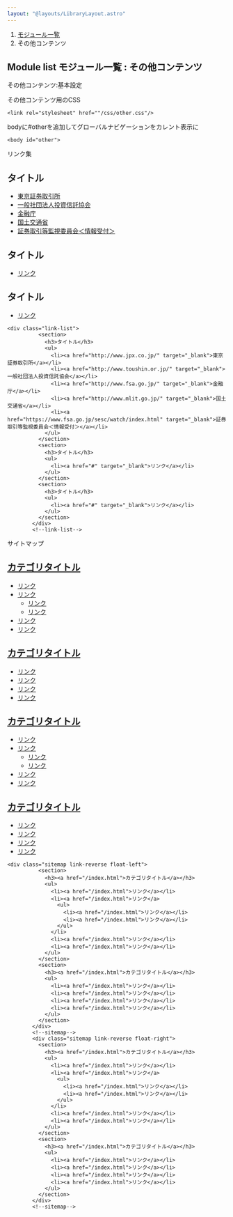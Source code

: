 ```yaml
---
layout: "@layouts/LibraryLayout.astro"
---
```


<html class="no-js" lang="ja">
  <head>
    <!--#include virtual="/ja/include/analytics.txt" -->
    <meta charset="utf-8" />
    <title>モジュール一覧｜●●●リート投資法人</title>
    <!--#include virtual="/ja/include/meta.txt" -->
    <!--#include virtual="/ja/include/ogp.txt" -->
    <link
      rel="shortcut icon"
      href="/favicon.ico"
      type="image/vnd.microsoft.icon"
    />
    <link rel="icon" href="/favicon.ico" type="image/vnd.microsoft.icon" />
    <link rel="stylesheet" href="/css/reset.css" />
    <link rel="stylesheet" href="/css/common.css" />
    <link rel="stylesheet" href="/css/style.css" />
    <link rel="stylesheet" href="/css/contents.css" />
    <link rel="stylesheet" href="/css/print.css" media="print" />
    <script src="/js/jquery.js"></script>
    <script src="/js/jquery-ui.min.js"></script>
    <script src="/js/modernizr.js"></script>
    <script src="/js/jquery.slicknav.js"></script>
    <script src="/js/function.js"></script>
    <script src="/js/common.js"></script>
    <!--[if lt IE 9]>
      <script src="/js/html5.js"></script>
    <![endif]-->
    <!--module setting-->
    <link rel="stylesheet" href="/css/module.css" />
    <script src="/js/module.js"></script>
    <link
      rel="stylesheet"
      href="/highlight/styles/tomorrow-night-eighties.css"
    />
    <script src="/highlight/highlight.pack.js"></script>
    <script>
      hljs.initHighlightingOnLoad();
    </script>
    <!--module setting end-->
    <link rel="stylesheet" href="/css/other.css" />
  </head>

  <body>
    <!--#include virtual="/ja/include/header.txt" -->
    <div class="topic-path">
      <section>
        <ol>
          <li><a href="/">モジュール一覧</a></li>
          <li>その他コンテンツ</li>
        </ol>
      </section>
    </div>
    <!--topic-path-->
    <div class="contents">
      <main>
        <article>
          <div class="title">
            <h1>Module list <span>モジュール一覧 : その他コンテンツ</span></h1>
          </div>
          <!--title-->
          <div class="module">
            <p class="module__title">その他コンテンツ:基本設定</p>
            <p>その他コンテンツ用のCSS</p>
            <pre
              class="clear-both"
            ><code class="html">&lt;link rel=&quot;stylesheet&quot; href=&quot;"/css/other.css&quot;/&gt;</code></pre>
            <p>
              bodyに#otherを追加してグローバルナビゲーションをカレント表示に
            </p>
            <pre><code class="html">&lt;body id=&quot;other&quot;&gt;</code></pre>
            <p class="module__title">リンク集</p>
            <div class="link-list">
              <section>
                <h2>タイトル</h2>
                <ul>
                  <li>
                    <a href="http://www.jpx.co.jp/" target="_blank"
                      >東京証券取引所</a
                    >
                  </li>
                  <li>
                    <a href="http://www.toushin.or.jp/" target="_blank"
                      >一般社団法人投資信託協会</a
                    >
                  </li>
                  <li>
                    <a href="http://www.fsa.go.jp/" target="_blank">金融庁</a>
                  </li>
                  <li>
                    <a href="http://www.mlit.go.jp/" target="_blank"
                      >国土交通省</a
                    >
                  </li>
                  <li>
                    <a
                      href="https://www.fsa.go.jp/sesc/watch/index.html"
                      target="_blank"
                      >証券取引等監視委員会＜情報受付＞</a
                    >
                  </li>
                </ul>
              </section>
              <section>
                <h2>タイトル</h2>
                <ul>
                  <li><a href="#" target="_blank">リンク</a></li>
                </ul>
              </section>
              <section>
                <h2>タイトル</h2>
                <ul>
                  <li><a href="#" target="_blank">リンク</a></li>
                </ul>
              </section>
            </div>
            <!--link-list-->
            <pre
              class="clear-both"
            ><code class="html">&lt;div class=&quot;link-list&quot;&gt;<br>          &lt;section&gt;<br>            &lt;h3&gt;タイトル&lt;/h3&gt;<br>            &lt;ul&gt;<br>              &lt;li&gt;&lt;a href=&quot;http://www.jpx.co.jp/&quot; target=&quot;_blank&quot;&gt;東京証券取引所&lt;/a&gt;&lt;/li&gt;<br>              &lt;li&gt;&lt;a href=&quot;http://www.toushin.or.jp/&quot; target=&quot;_blank&quot;&gt;一般社団法人投資信託協会&lt;/a&gt;&lt;/li&gt;<br>              &lt;li&gt;&lt;a href=&quot;http://www.fsa.go.jp/&quot; target=&quot;_blank&quot;&gt;金融庁&lt;/a&gt;&lt;/li&gt;<br>              &lt;li&gt;&lt;a href=&quot;http://www.mlit.go.jp/&quot; target=&quot;_blank&quot;&gt;国土交通省&lt;/a&gt;&lt;/li&gt;<br>              &lt;li&gt;&lt;a href=&quot;https://www.fsa.go.jp/sesc/watch/index.html&quot; target=&quot;_blank&quot;&gt;証券取引等監視委員会＜情報受付＞&lt;/a&gt;&lt;/li&gt;<br>            &lt;/ul&gt;<br>          &lt;/section&gt;<br>          &lt;section&gt;<br>            &lt;h3&gt;タイトル&lt;/h3&gt;<br>            &lt;ul&gt;<br>              &lt;li&gt;&lt;a href=&quot;#&quot; target=&quot;_blank&quot;&gt;リンク&lt;/a&gt;&lt;/li&gt;<br>            &lt;/ul&gt;<br>          &lt;/section&gt;<br>          &lt;section&gt;<br>            &lt;h3&gt;タイトル&lt;/h3&gt;<br>            &lt;ul&gt;<br>              &lt;li&gt;&lt;a href=&quot;#&quot; target=&quot;_blank&quot;&gt;リンク&lt;/a&gt;&lt;/li&gt;<br>            &lt;/ul&gt;<br>          &lt;/section&gt;<br>        &lt;/div&gt;<br>        &lt;!--link-list--&gt;</code></pre>
            <p class="module__title">サイトマップ</p>
            <div class="sitemap link-reverse float-left">
              <section>
                <h2><a href="/index.html">カテゴリタイトル</a></h2>
                <ul>
                  <li><a href="/index.html">リンク</a></li>
                  <li>
                    <a href="/index.html">リンク</a>
                    <ul>
                      <li><a href="/index.html">リンク</a></li>
                      <li><a href="/index.html">リンク</a></li>
                    </ul>
                  </li>
                  <li><a href="/index.html">リンク</a></li>
                  <li><a href="/index.html">リンク</a></li>
                </ul>
              </section>
              <section>
                <h2><a href="/index.html">カテゴリタイトル</a></h2>
                <ul>
                  <li><a href="/index.html">リンク</a></li>
                  <li><a href="/index.html">リンク</a></li>
                  <li><a href="/index.html">リンク</a></li>
                  <li><a href="/index.html">リンク</a></li>
                </ul>
              </section>
            </div>
            <!--sitemap-->
            <div class="sitemap link-reverse float-right">
              <section>
                <h2><a href="/index.html">カテゴリタイトル</a></h2>
                <ul>
                  <li><a href="/index.html">リンク</a></li>
                  <li>
                    <a href="/index.html">リンク</a>
                    <ul>
                      <li><a href="/index.html">リンク</a></li>
                      <li><a href="/index.html">リンク</a></li>
                    </ul>
                  </li>
                  <li><a href="/index.html">リンク</a></li>
                  <li><a href="/index.html">リンク</a></li>
                </ul>
              </section>
              <section>
                <h2><a href="/index.html">カテゴリタイトル</a></h2>
                <ul>
                  <li><a href="/index.html">リンク</a></li>
                  <li><a href="/index.html">リンク</a></li>
                  <li><a href="/index.html">リンク</a></li>
                  <li><a href="/index.html">リンク</a></li>
                </ul>
              </section>
            </div>
            <!--sitemap-->
            <pre
              class="clear-both"
            ><code class="html">&lt;div class=&quot;sitemap link-reverse float-left&quot;&gt;<br>          &lt;section&gt;<br>            &lt;h3&gt;&lt;a href=&quot;/index.html&quot;&gt;カテゴリタイトル&lt;/a&gt;&lt;/h3&gt;<br>            &lt;ul&gt;<br>              &lt;li&gt;&lt;a href=&quot;/index.html&quot;&gt;リンク&lt;/a&gt;&lt;/li&gt;<br>              &lt;li&gt;&lt;a href=&quot;/index.html&quot;&gt;リンク&lt;/a&gt;<br>                &lt;ul&gt;<br>                  &lt;li&gt;&lt;a href=&quot;/index.html&quot;&gt;リンク&lt;/a&gt;&lt;/li&gt;<br>                  &lt;li&gt;&lt;a href=&quot;/index.html&quot;&gt;リンク&lt;/a&gt;&lt;/li&gt;<br>                &lt;/ul&gt;<br>              &lt;/li&gt;<br>              &lt;li&gt;&lt;a href=&quot;/index.html&quot;&gt;リンク&lt;/a&gt;&lt;/li&gt;<br>              &lt;li&gt;&lt;a href=&quot;/index.html&quot;&gt;リンク&lt;/a&gt;&lt;/li&gt;<br>            &lt;/ul&gt;<br>          &lt;/section&gt;<br>          &lt;section&gt;<br>            &lt;h3&gt;&lt;a href=&quot;/index.html&quot;&gt;カテゴリタイトル&lt;/a&gt;&lt;/h3&gt;<br>            &lt;ul&gt;<br>              &lt;li&gt;&lt;a href=&quot;/index.html&quot;&gt;リンク&lt;/a&gt;&lt;/li&gt;<br>              &lt;li&gt;&lt;a href=&quot;/index.html&quot;&gt;リンク&lt;/a&gt;&lt;/li&gt;<br>              &lt;li&gt;&lt;a href=&quot;/index.html&quot;&gt;リンク&lt;/a&gt;&lt;/li&gt;<br>              &lt;li&gt;&lt;a href=&quot;/index.html&quot;&gt;リンク&lt;/a&gt;&lt;/li&gt;<br>            &lt;/ul&gt;<br>          &lt;/section&gt;<br>        &lt;/div&gt;<br>        &lt;!--sitemap--&gt;<br>        &lt;div class=&quot;sitemap link-reverse float-right&quot;&gt;<br>          &lt;section&gt;<br>            &lt;h3&gt;&lt;a href=&quot;/index.html&quot;&gt;カテゴリタイトル&lt;/a&gt;&lt;/h3&gt;<br>            &lt;ul&gt;<br>              &lt;li&gt;&lt;a href=&quot;/index.html&quot;&gt;リンク&lt;/a&gt;&lt;/li&gt;<br>              &lt;li&gt;&lt;a href=&quot;/index.html&quot;&gt;リンク&lt;/a&gt;<br>                &lt;ul&gt;<br>                  &lt;li&gt;&lt;a href=&quot;/index.html&quot;&gt;リンク&lt;/a&gt;&lt;/li&gt;<br>                  &lt;li&gt;&lt;a href=&quot;/index.html&quot;&gt;リンク&lt;/a&gt;&lt;/li&gt;<br>                &lt;/ul&gt;<br>              &lt;/li&gt;<br>              &lt;li&gt;&lt;a href=&quot;/index.html&quot;&gt;リンク&lt;/a&gt;&lt;/li&gt;<br>              &lt;li&gt;&lt;a href=&quot;/index.html&quot;&gt;リンク&lt;/a&gt;&lt;/li&gt;<br>            &lt;/ul&gt;<br>          &lt;/section&gt;<br>          &lt;section&gt;<br>            &lt;h3&gt;&lt;a href=&quot;/index.html&quot;&gt;カテゴリタイトル&lt;/a&gt;&lt;/h3&gt;<br>            &lt;ul&gt;<br>              &lt;li&gt;&lt;a href=&quot;/index.html&quot;&gt;リンク&lt;/a&gt;&lt;/li&gt;<br>              &lt;li&gt;&lt;a href=&quot;/index.html&quot;&gt;リンク&lt;/a&gt;&lt;/li&gt;<br>              &lt;li&gt;&lt;a href=&quot;/index.html&quot;&gt;リンク&lt;/a&gt;&lt;/li&gt;<br>              &lt;li&gt;&lt;a href=&quot;/index.html&quot;&gt;リンク&lt;/a&gt;&lt;/li&gt;<br>            &lt;/ul&gt;<br>          &lt;/section&gt;<br>        &lt;/div&gt;<br>        &lt;!--sitemap--&gt; </code></pre>
          </div>
          <!--module-->
        </article>
      </main>     
    </div>    
    <!--contents-->
    <!--#include virtual="/ja/include/footer.txt" -->
  </body>
</html>
